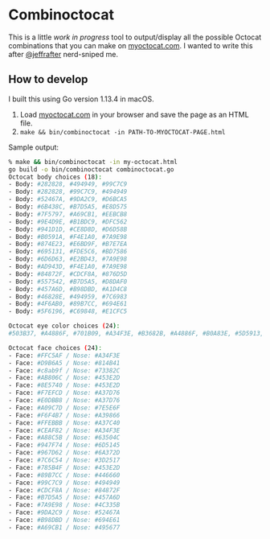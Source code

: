 # Combinoctocat

This is a little _work in progress_ tool to output/display all the possible Octocat combinations
that you can make on [myoctocat.com](https://myoctocat.com/build-your-octocat/). I wanted to write
this after [@jeffrafter](https://github.com/jeffrafter) nerd-sniped me.

## How to develop

I built this using Go version 1.13.4 in macOS.

1. Load [myoctocat.com](https://myoctocat.com/build-your-octocat/) in your browser and save the page as an HTML file.
1. `make && bin/combinoctocat -in PATH-TO-MYOCTOCAT-PAGE.html`

Sample output:

```sh
% make && bin/combinoctocat -in my-octocat.html
go build -o bin/combinoctocat combinoctocat.go
Octocat body choices (18):
- Body: #282828, #494949, #99C7C9
- Body: #282828, #99C7C9, #494949
- Body: #52467A, #9DA2C9, #D6BCA5
- Body: #6B438C, #B7D5A5, #E8D575
- Body: #7F5797, #A69CB1, #EEBCB8
- Body: #9E4D9E, #B1BDC9, #DFC562
- Body: #941D1D, #CE8D8D, #D6D58B
- Body: #B0591A, #F4E1A0, #7A9E98
- Body: #874E23, #E6BD9F, #B7E7EA
- Body: #695131, #FDE5C6, #BD7586
- Body: #6D6D63, #E2BD43, #7A9E98
- Body: #AD943D, #F4E1A0, #7A9E98
- Body: #84872F, #CDCF8A, #876D5D
- Body: #557542, #B7D5A5, #D8DAF0
- Body: #457A6D, #B98DBD, #A1D4C8
- Body: #46828E, #494959, #7C6983
- Body: #4F6AB0, #89B7CC, #694E61
- Body: #5F6196, #C69848, #E1CFC5

Octocat eye color choices (24):
#503B37, #A4886F, #701B09, #A34F3E, #B3682B, #A4886F, #B0A83E, #5D5913, #5D8D33, #9DC877, #9EA294, #829382, #719694, #5DB088, #54A0B9, #135C38, #0F4456, #717CA0, #5675B8, #716EC1, #9274A1, #42185A, #A64A7D, #5A0630

Octocat face choices (24):
- Face: #FFC5AF / Nose: #A34F3E
- Face: #D9B6A5 / Nose: #814B41
- Face: #c8ab9f / Nose: #73382C
- Face: #AB806C / Nose: #453E2D
- Face: #8E5740 / Nose: #453E2D
- Face: #F7EFCD / Nose: #A37D76
- Face: #E0DBB8 / Nose: #A37D76
- Face: #A09C7D / Nose: #7E5E6F
- Face: #F6F4B7 / Nose: #A39866
- Face: #FFEBBB / Nose: #A37C40
- Face: #CEAF82 / Nose: #A34F3E
- Face: #A88C5B / Nose: #63504C
- Face: #947F74 / Nose: #6D5145
- Face: #967D62 / Nose: #6A372D
- Face: #7C6C54 / Nose: #3D2517
- Face: #785B4F / Nose: #453E2D
- Face: #89B7CC / Nose: #446660
- Face: #99C7C9 / Nose: #494949
- Face: #CDCF8A / Nose: #84872F
- Face: #B7D5A5 / Nose: #457A6D
- Face: #7A9E98 / Nose: #4C335B
- Face: #9DA2C9 / Nose: #52467A
- Face: #B98DBD / Nose: #694E61
- Face: #A69CB1 / Nose: #495677
```
